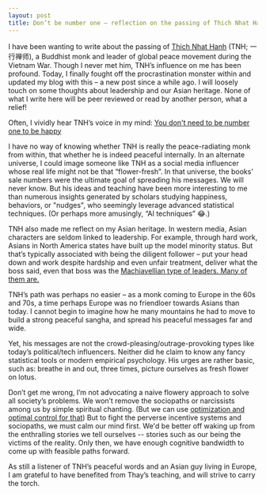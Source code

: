 ```yaml
---
layout: post
title: Don’t be number one – reflection on the passing of Thich Nhat Hanh
---
```


I have been wanting to write about the passing of [Thich Nhat Hanh](https://en.wikipedia.org/wiki/Th%C3%ADch_Nh%E1%BA%A5t_H%E1%BA%A1nh) (TNH; 一行禅师), a Buddhist monk and leader of global peace movement during the Vietnam War. Though I never met him, TNH’s influence on me has been profound. Today, I finally fought off the procrastination monster within and updated my blog with this – a new post since a while ago. I will loosely touch on some thoughts about leadership and our Asian heritage. None of what I write here will be peer reviewed or read by another person, what a relief!

Often, I vividly hear TNH’s voice in my mind: [You don't need to be number one to be happy](https://www.youtube.com/watch?v=Q0m6L9NJmQA)

I have no way of knowing whether TNH is really the peace-radiating monk from within, that whether he is indeed peaceful internally. In an alternate universe, I could image someone like TNH as a social media influencer whose real life might not be that “flower-fresh”. In that universe, the books’ sale numbers were the ultimate goal of spreading his messages. We will never know. But his ideas and teaching have been more interesting to me than numerous insights generated by scholars studying happiness, behaviors, or "nudges", who seemingly leverage advanced statistical techniques. (Or perhaps more amusingly, “AI techniques” 😂.)

TNH also made me reflect on my Asian heritage. In western media, Asian characters are seldom linked to leadership. For example, through hard work, Asians in North America states have built up the model minority status. But that’s typically associated with being the diligent follower – put your head down and work despite hardship and even unfair treatment, deliver what the boss said, even that boss was the [Machiavellian type of leaders. Many of them are.](https://jj-zhu.github.io/machiavelli/)

TNH’s path was perhaps no easier – as a monk coming to Europe in the 60s and 70s, a time perhaps Europe was no friendloer towards Asians than today. I cannot begin to imagine how he many mountains he had to move to build a strong peaceful sangha, and spread his peaceful messages far and wide. 

Yet, his messages are not the crowd-pleasing/outrage-provoking types like today’s political/tech influencers. Neither did he claim to know any fancy statistical tools or modern empirical psychology. His urges are rather basic, such as: breathe in and out, three times, picture ourselves as fresh flower on lotus.

Don’t get me wrong, I’m not advocating a naive flowery approach to solve all society’s problems. We won’t remove the sociopaths or narcissists among us by simple spiritual chanting. (But we can use [optimization and optimal control for that](https://jj-zhu.github.io/argmin/)) But to fight the perverse incentive systems and sociopaths, we must calm our mind first. We'd be better off waking up from the enthralling stories we tell ourselves -- stories such as our being the victims of the reality. 
Only then, we have enough cognitive bandwidth to come up with feasible paths forward.

As still a listener of TNH’s peaceful words and an Asian guy living in Europe, I am grateful to have benefited from Thay’s teaching, and will strive to carry the torch. 